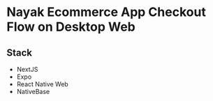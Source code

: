 # Nayak Ecommerce App Checkout Flow on Desktop Web

## Stack

- NextJS
- Expo
- React Native Web
- NativeBase
